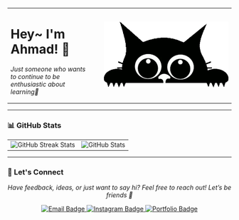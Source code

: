 <table>
  <tr>
    <td align="left">
      <h1>Hey~ I'm Ahmad! 👋</h1>
      <p><i>Just someone who wants to continue to be enthusiastic about learning🚀</i></p>
    </td>
    <td align="right" width="300">
      <img src="catGit.webp" width="280" alt="Animated gray cat" />
    </td>
  </tr>
</table>

---

### 📊 GitHub Stats
<table align="center">
  <tr>
    <td>
      <img src="https://github-readme-streak-stats.herokuapp.com/?user=ahmd1-03&theme=tokyonight&hide_border=true" alt="GitHub Streak Stats" />
    </td>
    <td>
      <img src="https://github-readme-stats.vercel.app/api?username=ahmd1-03&show_icons=true&theme=tokyonight&hide_border=true" alt="GitHub Stats" />
    </td>
  </tr>
</table>

---

### 💬 Let's Connect

<p align="center"><i>Have feedback, ideas, or just want to say hi? Feel free to reach out! Let’s be friends 🌟</i></p>

<p align="center">
  <a href="mailto:16ahmadd@email.com" target="_blank">
    <img src="https://img.shields.io/badge/Email-%23A855F7?style=for-the-badge&logo=gmail&logoColor=white" alt="Email Badge" />
  </a>
  <a href="https://instagram.com/yourusername](https://www.instagram.com/ahmdd1.3?igsh=MXN6djNhb2UydG56cQ==" target="_blank">
    <img src="https://img.shields.io/badge/Instagram-%23E4405F?style=for-the-badge&logo=instagram&logoColor=white" alt="Instagram Badge" />
  </a>
  <a href="https://your-portfolio-link.com" target="_blank">
    <img src="https://img.shields.io/badge/Portfolio-%237B2CBF?style=for-the-badge&logo=codepen&logoColor=white" alt="Portfolio Badge" />
  </a>
</p>
